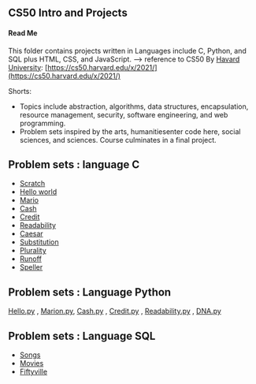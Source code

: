 ## CS50 Intro and Projects

#### Read Me

This folder contains projects written in Languages include C, Python, and SQL plus HTML, CSS, and JavaScript.
--> reference to CS50 By [Havard University](https://www.harvard.edu/):  [https://cs50.harvard.edu/x/2021/](https://cs50.harvard.edu/x/2021/)

Shorts:
- Topics include abstraction, algorithms, data structures, encapsulation, resource management, security, software engineering, and web programming.
- Problem sets inspired by the arts, humanitiesenter code here, social sciences, and sciences. Course culminates in a final project.


##  Problem sets :  **language**   **C**
-  [Scratch](https://github.com/crispino480/cs50/tree/cs50/problems/2021/x/scratch)
-  [Hello world](https://github.com/crispino480/cs50/tree/crispino480-new) 
- [Mario](https://github.com/crispino480/cs50/tree/mario-more)
- [Cash](https://github.com/crispino480/cs50/tree/crispino480-cash)
- [Credit](https://github.com/crispino480/cs50/blob/crispino480-Credit/credit.py)
- [Readability](https://github.com/crispino480/cs50/tree/crispino480-readability)
- [Caesar](https://github.com/crispino480/cs50/tree/crispino480-caesar)
- [Substitution](https://github.com/crispino480/cs50/tree/crispino480-substitution)
- [Plurality](https://github.com/crispino480/cs50/tree/crispino480-plurality)
- [Runoff](https://github.com/crispino480/cs50/tree/crispino480-Runoff)
- [Speller](https://github.com/crispino480/cs50/tree/crispino480-speller)

##  Problem sets :  Language Python

[Hello.py](https://github.com/crispino480/cs50/tree/crispino480-Hello-Python) , [Marion.py](https://github.com/crispino480/cs50/tree/crispino480-Marion.py), [Cash.py](https://github.com/crispino480/cs50/tree/crispino480-cash.py) , [Credit.py](https://github.com/crispino480/cs50/tree/crispino480-credit.py) , [Readability.py](https://github.com/crispino480/cs50/tree/crispino480-Readability.py) , [DNA.py](https://github.com/crispino480/cs50/tree/crispino480-dna.py)

## Problem sets : Language SQL

- [Songs](https://github.com/crispino480/cs50/tree/crispino480-Songs.sql)
- [Movies](https://github.com/crispino480/cs50/tree/crispino480-Movies.sql)
- [Fiftyville](https://github.com/crispino480/cs50/tree/crispino480-fiftyville.sql)
